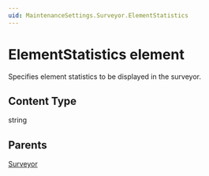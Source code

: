 ```yaml
---
uid: MaintenanceSettings.Surveyor.ElementStatistics
---
```


# ElementStatistics element

Specifies element statistics to be displayed in the surveyor.

## Content Type

string

## Parents

[Surveyor](xref:MaintenanceSettings.Surveyor)
